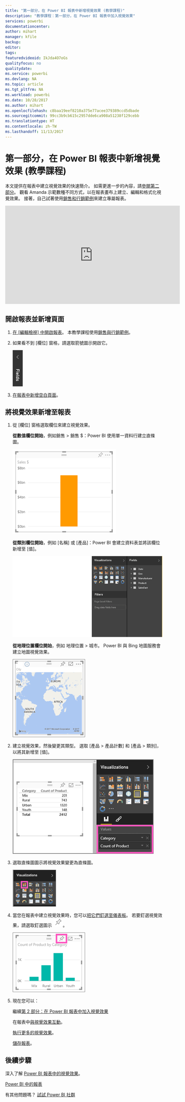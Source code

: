 ```yaml
---
title: "第一部分，在 Power BI 報表中新增視覺效果 (教學課程)"
description: "教學課程：第一部分，在 Power BI 報表中加入視覺效果"
services: powerbi
documentationcenter: 
author: mihart
manager: kfile
backup: 
editor: 
tags: 
featuredvideoid: IkJda4O7oGs
qualityfocus: no
qualitydate: 
ms.service: powerbi
ms.devlang: NA
ms.topic: article
ms.tgt_pltfrm: NA
ms.workload: powerbi
ms.date: 10/28/2017
ms.author: mihart
ms.openlocfilehash: c8baa19eef8210a375e77acee379389ccd5dbade
ms.sourcegitcommit: 99cc3b9cb615c2957dde6ca908a51238f129cebb
ms.translationtype: HT
ms.contentlocale: zh-TW
ms.lasthandoff: 11/13/2017
---
```

# <a name="part-i-add-visualizations-to-a-power-bi-report-tutorial"></a>第一部分，在 Power BI 報表中新增視覺效果 (教學課程)
本文提供在報表中建立視覺效果的快速簡介。  如需更進一步的內容，請[參閱第二部分](power-bi-report-add-visualizations-ii.md)。 觀看 Amanda 示範數種不同方式，以在報表畫布上建立、編輯和格式化視覺效果。 接著，自己試著使用[銷售和行銷範例](sample-datasets.md)來建立專屬報表。

<iframe width="560" height="315" src="https://www.youtube.com/embed/IkJda4O7oGs" frameborder="0" allowfullscreen></iframe>


## <a name="open-a-report-and-add-a-new-page"></a>開啟報表並新增頁面
1. [在 [編輯檢視] 中開啟報表](service-reading-view-and-editing-view.md)。 本教學課程使用[銷售與行銷範例](sample-datasets.md)。
2. 如果看不到 [欄位] 窗格，請選取箭號圖示開啟它。 
   
   ![](media/power-bi-report-add-visualizations-i/pbi_nancy_fieldsfiltersarrow.png)
3. [在報表中新增空白頁面](power-bi-report-add-page.md)。

## <a name="add-visualizations-to-the-report"></a>將視覺效果新增至報表
1. 從 [欄位]  窗格選取欄位來建立視覺效果。  
   
   **從數值欄位開始**，例如銷售 > 銷售 $：Power BI 使用單一資料行建立直條圖。
   
   ![](media/power-bi-report-add-visualizations-i/pbi_onecolchart.png)
   
   **從類別欄位開始**，例如 [名稱] 或 [產品]：Power BI 會建立資料表並將該欄位新增至 [值]。
   
   ![](media/power-bi-report-add-visualizations-i/pbi_agif_createchart3.gif)
   
   **從地理位置欄位開始**，例如 地理位置 > 城市。 Power BI 與 Bing 地圖服務會建立地圖視覺效果。
   
   ![](media/power-bi-report-add-visualizations-i/power-bi-map.png)
2. 建立視覺效果，然後變更其類型。 選取 [產品 > 產品計數] 和 [產品 > 類別]，以將其新增至 [值]。
   
   ![](media/power-bi-report-add-visualizations-i/part1table1.png)
3. 選取直條圖圖示將視覺效果變更為直條圖。
   
   ![](media/power-bi-report-add-visualizations-i/part1converttocolumn.png)
4. 當您在報表中建立視覺效果時，您可以[把它們釘選至儀表板](service-dashboard-pin-tile-from-report.md)。 若要釘選視覺效果，請選取釘選圖示 ![](media/power-bi-report-add-visualizations-i/pinnooutline.png)。
   
   ![](media/power-bi-report-add-visualizations-i/part1pin1.png)
5. 現在您可以：
   
   繼續[第 2 部分：在 Power BI 報表中加入視覺效果](power-bi-report-add-visualizations-ii.md)
   
   在報表中[與視覺效果互動](service-interact-with-a-report-in-reading-view.md)。
   
   [執行更多的視覺效果](power-bi-report-visualizations.md)。
   
   [儲存報表](service-report-save.md)。

## <a name="next-steps"></a>後續步驟
深入了解 [Power BI 報表中的視覺效果](power-bi-report-visualizations.md)。

[Power BI 中的報表](service-reports.md)

有其他問題嗎？ [試試 Power BI 社群](http://community.powerbi.com/)

